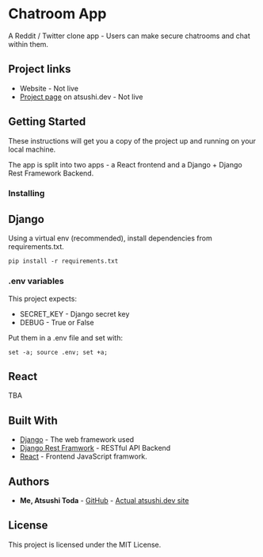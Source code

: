 # Chatroom App
A Reddit / Twitter clone app - Users can make secure chatrooms and chat within them.

## Project links
* Website - Not live
* [Project page](https://www.atsushi.dev/work/) on atsushi.dev - Not live

## Getting Started

These instructions will get you a copy of the project up and running on your local machine.

The app is split into two apps - a React frontend and a Django + Django Rest Framework Backend.

### Installing
## Django

Using a virtual env (recommended), install dependencies from requirements.txt.

```
pip install -r requirements.txt
```

### .env variables
This project expects:
* SECRET_KEY - Django secret key
* DEBUG - True or False

Put them in a .env file and set with:
```
set -a; source .env; set +a;
```

## React
TBA

## Built With

* [Django](https://docs.djangoproject.com/en/2.2/) - The web framework used
* [Django Rest Framwork]() - RESTful API Backend
* [React]() - Frontend JavaScript framwork.

## Authors

* **Me, Atsushi Toda** - [GitHub](https://github.com/broadsinatlanta) - [Actual atsushi.dev site](https://www.atsushi.dev)

## License

This project is licensed under the MIT License.

